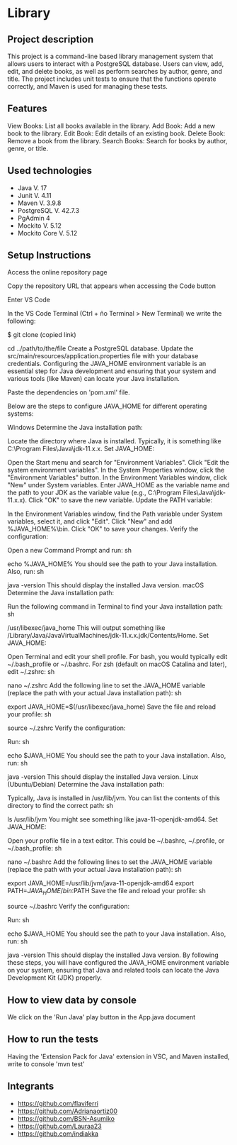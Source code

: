 # Library

## Project description

This project is a command-line based library management system that allows users to interact with a PostgreSQL database. Users can view, add, edit, and delete books, as well as perform searches by author, genre, and title. The project includes unit tests to ensure that the functions operate correctly, and Maven is used for managing these tests.

## Features

View Books: List all books available in the library.
Add Book: Add a new book to the library.
Edit Book: Edit details of an existing book.
Delete Book: Remove a book from the library.
Search Books: Search for books by author, genre, or title.

## Used technologies

- Java V. 17
- Junit V. 4.11
- Maven V. 3.9.8
- PostgreSQL V. 42.7.3
- PgAdmin 4
- Mockito V. 5.12
- Mockito Core V. 5.12

## Setup Instructions

Access the online repository page

Copy the repository URL that appears when accessing the Code button

Enter VS Code

In the VS Code Terminal (Ctrl + ño Terminal > New Terminal) we write the following:

$ git clone (copied link)

cd ../path/to/the/file
Create a PostgreSQL database.
Update the src/main/resources/application.properties file with your database credentials.
Configuring the JAVA_HOME environment variable is an essential step for Java development and ensuring that your system and various tools (like Maven) can locate your Java installation.

Paste the dependencies on 'pom.xml' file.

Below are the steps to configure JAVA_HOME for different operating systems:

Windows
Determine the Java installation path:

Locate the directory where Java is installed. Typically, it is something like C:\Program Files\Java\jdk-11.x.x.
Set JAVA_HOME:

Open the Start menu and search for "Environment Variables".
Click "Edit the system environment variables".
In the System Properties window, click the "Environment Variables" button.
In the Environment Variables window, click "New" under System variables.
Enter JAVA_HOME as the variable name and the path to your JDK as the variable value (e.g., C:\Program Files\Java\jdk-11.x.x).
Click "OK" to save the new variable.
Update the PATH variable:

In the Environment Variables window, find the Path variable under System variables, select it, and click "Edit".
Click "New" and add %JAVA_HOME%\bin.
Click "OK" to save your changes.
Verify the configuration:

Open a new Command Prompt and run:
sh

echo %JAVA_HOME%
You should see the path to your Java installation.
Also, run:
sh

java -version
This should display the installed Java version.
macOS
Determine the Java installation path:

Run the following command in Terminal to find your Java installation path:
sh

/usr/libexec/java_home
This will output something like /Library/Java/JavaVirtualMachines/jdk-11.x.x.jdk/Contents/Home.
Set JAVA_HOME:

Open Terminal and edit your shell profile. For bash, you would typically edit ~/.bash_profile or ~/.bashrc. For zsh (default on macOS Catalina and later), edit ~/.zshrc:
sh

nano ~/.zshrc
Add the following line to set the JAVA_HOME variable (replace the path with your actual Java installation path):
sh

export JAVA_HOME=$(/usr/libexec/java_home)
Save the file and reload your profile:
sh

source ~/.zshrc
Verify the configuration:

Run:
sh

echo $JAVA_HOME
You should see the path to your Java installation.
Also, run:
sh

java -version
This should display the installed Java version.
Linux (Ubuntu/Debian)
Determine the Java installation path:

Typically, Java is installed in /usr/lib/jvm. You can list the contents of this directory to find the correct path:
sh

ls /usr/lib/jvm
You might see something like java-11-openjdk-amd64.
Set JAVA_HOME:

Open your profile file in a text editor. This could be ~/.bashrc, ~/.profile, or ~/.bash_profile:
sh

nano ~/.bashrc
Add the following lines to set the JAVA_HOME variable (replace the path with your actual Java installation path):
sh

export JAVA_HOME=/usr/lib/jvm/java-11-openjdk-amd64
export PATH=$JAVA_HOME/bin:$PATH
Save the file and reload your profile:
sh

source ~/.bashrc
Verify the configuration:

Run:
sh

echo $JAVA_HOME
You should see the path to your Java installation.
Also, run:
sh

java -version
This should display the installed Java version.
By following these steps, you will have configured the JAVA_HOME environment variable on your system, ensuring that Java and related tools can locate the Java Development Kit (JDK) properly.

## How to view data by console

We click on the 'Run Java' play button in the App.java document

## How to run the tests

Having the 'Extension Pack for Java' extension in VSC, and Maven installed, write to console 'mvn test'

## Integrants

- https://github.com/flaviferri
- https://github.com/Adrianaortiz00
- https://github.com/BSN-Asumiko
- https://github.com/Lauraa23
- https://github.com/indiakka
